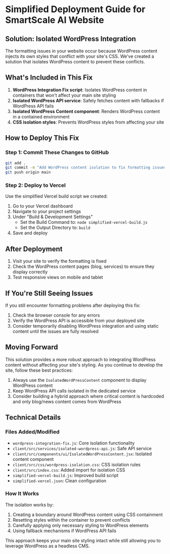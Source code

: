 # Simplified Deployment Guide for SmartScale AI Website

## Solution: Isolated WordPress Integration

The formatting issues in your website occur because WordPress content injects its own styles that conflict with your site's CSS. We've created a solution that isolates WordPress content to prevent these conflicts.

## What's Included in This Fix

1. **WordPress Integration Fix script**: Isolates WordPress content in containers that won't affect your main site styling
2. **Isolated WordPress API service**: Safely fetches content with fallbacks if WordPress API fails
3. **Isolated WordPress Content component**: Renders WordPress content in a contained environment
4. **CSS isolation styles**: Prevents WordPress styles from affecting your site

## How to Deploy This Fix

### Step 1: Commit These Changes to GitHub

```bash
git add .
git commit -m "Add WordPress content isolation to fix formatting issues"
git push origin main
```

### Step 2: Deploy to Vercel

Use the simplified Vercel build script we created:

1. Go to your Vercel dashboard
2. Navigate to your project settings
3. Under "Build & Development Settings"
   - Set the Build Command to: `node simplified-vercel-build.js`
   - Set the Output Directory to: `build`
4. Save and deploy

## After Deployment

1. Visit your site to verify the formatting is fixed
2. Check the WordPress content pages (blog, services) to ensure they display correctly
3. Test responsive views on mobile and tablet

## If You're Still Seeing Issues

If you still encounter formatting problems after deploying this fix:

1. Check the browser console for any errors
2. Verify the WordPress API is accessible from your deployed site
3. Consider temporarily disabling WordPress integration and using static content until the issues are fully resolved

## Moving Forward

This solution provides a more robust approach to integrating WordPress content without affecting your site's styling. As you continue to develop the site, follow these best practices:

1. Always use the `IsolatedWordPressContent` component to display WordPress content
2. Keep WordPress API calls isolated in the dedicated service
3. Consider building a hybrid approach where critical content is hardcoded and only blog/news content comes from WordPress

## Technical Details

### Files Added/Modified

- `wordpress-integration-fix.js`: Core isolation functionality
- `client/src/services/isolated-wordpress-api.js`: Safe API service
- `client/src/components/ui/IsolatedWordPressContent.jsx`: Isolated content component
- `client/src/css/wordpress-isolation.css`: CSS isolation rules
- `client/src/index.css`: Added import for isolation CSS
- `simplified-vercel-build.js`: Improved build script
- `simplified-vercel.json`: Clean configuration

### How It Works

The isolation works by:

1. Creating a boundary around WordPress content using CSS containment
2. Resetting styles within the container to prevent conflicts
3. Carefully applying only necessary styling to WordPress elements
4. Using fallback mechanisms if WordPress API fails

This approach keeps your main site styling intact while still allowing you to leverage WordPress as a headless CMS.
